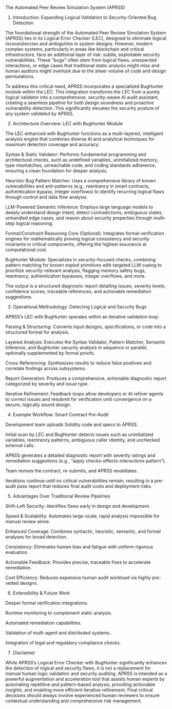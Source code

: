 The Automated Peer Review Simulation System (APRSS)

1. Introduction: Expanding Logical Validation to Security-Oriented Bug Detection

The foundational strength of the Automated Peer Review Simulation System (APRSS) lies in its Logical Error Checker (LEC), designed to eliminate logical inconsistencies and ambiguities in system designs. However, modern complex systems, particularly in areas like blockchain and critical infrastructure, face an additional layer of risk: subtle, exploitable security vulnerabilities. These "bugs" often stem from logical flaws, unexpected interactions, or edge cases that traditional static analysis might miss and human auditors might overlook due to the sheer volume of code and design permutations.

To address this critical need, APRSS incorporates a specialized BugHunter module within the LEC. This integration transforms the LEC from a purely logical validator into a comprehensive, security-aware AI audit assistant, creating a seamless pipeline for both design soundness and proactive vulnerability detection. This significantly elevates the security posture of any system validated by APRSS.

2. Architecture Overview: LEC with BugHunter Module

The LEC enhanced with BugHunter functions as a multi-layered, intelligent analysis engine that combines diverse AI and analytical techniques for maximum detection coverage and accuracy:

Syntax & Static Validator: Performs fundamental programming and architectural checks, such as undefined variables, uninitialized memory, type mismatches, unreachable code, and coding standards adherence, ensuring a clean foundation for deeper analysis.

Heuristic Bug Pattern Matcher: Uses a comprehensive library of known vulnerabilities and anti-patterns (e.g., reentrancy in smart contracts, authentication bypass, integer overflows) to identify recurring logical flaws through control and data flow analysis.

LLM-Powered Semantic Inference: Employs large language models to deeply understand design intent, detect contradictions, ambiguous states, unhandled edge cases, and reason about security properties through multi-step logical reasoning.

Formal/Constraint Reasoning Core (Optional): Integrates formal verification engines for mathematically proving logical consistency and security invariants in critical components, offering the highest assurance at computational cost.

BugHunter Module: Specializes in security-focused checks, combining pattern matching for known exploit primitives with targeted LLM cueing to prioritize security-relevant analysis, flagging memory safety bugs, reentrancy, authentication bypasses, integer overflows, and more.


The output is a structured diagnostic report detailing issues, severity levels, confidence scores, traceable references, and actionable remediation suggestions.

3. Operational Methodology: Detecting Logical and Security Bugs

APRSS’s LEC with BugHunter operates within an iterative validation loop:

Parsing & Structuring: Converts input designs, specifications, or code into a structured format for analysis.

Layered Analysis: Executes the Syntax Validator, Pattern Matcher, Semantic Inference, and BugHunter security analysis in sequence or parallel, optionally supplemented by formal proofs.

Cross-Referencing: Synthesizes results to reduce false positives and correlate findings across subsystems.

Report Generation: Produces a comprehensive, actionable diagnostic report categorized by severity and issue type.

Iterative Refinement: Feedback loops allow developers or AI refiner agents to correct issues and resubmit for verification until convergence on a secure, logically sound design.


4. Example Workflow: Smart Contract Pre-Audit

Development team uploads Solidity code and specs to APRSS.

Initial scan by LEC and BugHunter detects issues such as uninitialized variables, reentrancy patterns, ambiguous caller identity, and unchecked external calls.

APRSS generates a detailed diagnostic report with severity ratings and remediation suggestions (e.g., “apply checks-effects-interactions pattern”).

Team revises the contract, re-submits, and APRSS revalidates.

Iterations continue until no critical vulnerabilities remain, resulting in a pre-audit pass report that reduces final audit costs and deployment risks.


5. Advantages Over Traditional Review Pipelines

Shift-Left Security: Identifies flaws early in design and development.

Speed & Scalability: Automates large-scale, rapid analysis impossible for manual review alone.

Enhanced Coverage: Combines syntactic, heuristic, semantic, and formal analyses for broad detection.

Consistency: Eliminates human bias and fatigue with uniform rigorous evaluation.

Actionable Feedback: Provides precise, traceable fixes to accelerate remediation.

Cost Efficiency: Reduces expensive human audit workload via highly pre-vetted designs.


6. Extensibility & Future Work

Deeper formal verification integrations.

Runtime monitoring to complement static analysis.

Automated remediation capabilities.

Validation of multi-agent and distributed systems.

Integration of legal and regulatory compliance checks.


7. Disclaimer

While APRSS’s Logical Error Checker with BugHunter significantly enhances the detection of logical and security flaws, it is not a replacement for manual human logic validation and security auditing. APRSS is intended as a powerful augmentation and acceleration tool that assists human experts by automating repetitive and pattern-based analysis, providing actionable insights, and enabling more efficient iterative refinement. Final critical decisions should always involve experienced human reviewers to ensure contextual understanding and comprehensive risk management.


